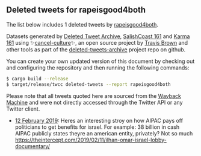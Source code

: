 ## Deleted tweets for rapeisgood4both

The list below includes 1 deleted tweets by
[rapeisgood4both](https://twitter.com/rapeisgood4both).



Datasets generated by [Deleted Tweet Archive](https://twitter.com/deletedtweet161), 
[SalishCoast 161](https://twitter.com/SalishCoastA) and [Karma 161](https://twitter.com/KarmaOneSixOne) 
using ✨[cancel-culture](https://github.com/travisbrown/cancel-culture)✨, an open source project by 
[Travis Brown](https://twitter.com/travisbrown) and other tools as part of the 
[deleted-tweets-archive](https://github.com/salcoast/deleted-tweets-archive/) project repo on github.

You can create your own updated version of this document by checking out and configuring the
repository and then running the following commands:

```bash
$ cargo build --release
$ target/release/twcc deleted-tweets --report rapeisgood4both
```

Please note that all tweets quoted here are sourced from the
[Wayback Machine](https://web.archive.org) and were not directly accessed through the Twitter API or
any Twitter client.

* [12 February 2019](https://web.archive.org/web/20190212142153/https://twitter.com/RapeIsGood4Both/status/1095315743506341888): Heres an interesting stroy on how AIPAC pays off politicians to get benefits for israel.  For example: 38 billion in cash  AIPAC publicly states theyre an american entity, privately? Not so much https://theintercept.com/2019/02/11/ilhan-omar-israel-lobby-documentary/
